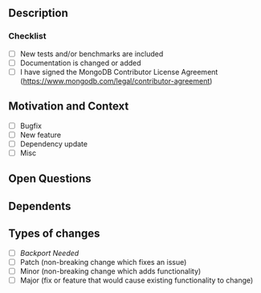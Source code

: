 <!--
  ^^^^^
  Please fill the title above according to https://www.conventionalcommits.org/en/v1.0.0/.

  type(scope): message <TICKET-NUMBER>

  eg. fix(crud): updates ace editor width in agg pipeline view COMPASS-1111

  NOTE: use `feat`, `fix` and `perf` for user facing changes that will be part of
  release notes.
-->
## Description
<!--- Describe your changes in detail -->
<!--- If applicable, describe (or illustrate) architecture flow -->

### Checklist
- [ ] New tests and/or benchmarks are included
- [ ] Documentation is changed or added
- [ ] I have signed the MongoDB Contributor License Agreement (https://www.mongodb.com/legal/contributor-agreement)

## Motivation and Context
<!--- Why is this change required? What problem does it solve? -->
<!--- If it's updating a dependancy, link to the Pull Request that originally introduced the fix -->
- [ ] Bugfix
- [ ] New feature
- [ ] Dependency update
- [ ] Misc

## Open Questions
<!--- Any particular areas you'd like reviewers to pay attention to? -->

## Dependents
<!--- If applicable, link PRs/commits that this PR is dependent on or is a dependency of. -->

## Types of changes
<!--- What types of changes does your code introduce? Put an `x` in all the boxes that apply: -->
- [ ] *Backport Needed*
- [ ] Patch (non-breaking change which fixes an issue)
- [ ] Minor (non-breaking change which adds functionality)
- [ ] Major (fix or feature that would cause existing functionality to change)
